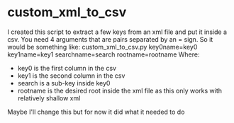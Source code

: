 # custom_xml_to_csv
I created this script to extract a few keys from an xml file and put it inside a csv.
You need 4 arguments that are pairs separated by an = sign.
So it would be something like: custom_xml_to_csv.py key0name=key0 key1name=key1 searchname=search rootname=rootname
Where:
- key0 is the first column in the csv
- key1 is the second column in the csv
- search is a sub-key inside key0
- rootname is the desired root inside the xml file as this only works with relatively shallow xml

Maybe I'll change this but for now it did what it needed to do
